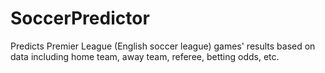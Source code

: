 # SoccerPredictor

Predicts Premier League (English soccer league) games' results based on data including home team, away team, referee, betting odds, etc.
